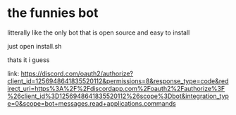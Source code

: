 # the funnies bot

litterally like the only bot that is open source and easy to install

just open install.sh

thats it
i guess

link: https://discord.com/oauth2/authorize?client_id=1256948641835520112&permissions=8&response_type=code&redirect_uri=https%3A%2F%2Fdiscordapp.com%2Foauth2%2Fauthorize%3F%26client_id%3D1256948641835520112%26scope%3Dbot&integration_type=0&scope=bot+messages.read+applications.commands
